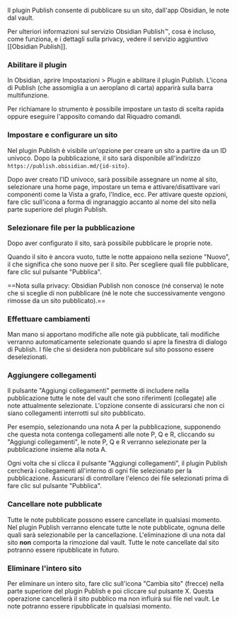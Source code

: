 Il plugin Publish consente di pubblicare su un sito, dall'app Obsidian, le note dal vault.

Per ulteriori informazioni sul servizio Obsidian Publish™, cosa è incluso, come funziona, e i dettagli sulla privacy, vedere il servizio aggiuntivo [[Obsidian Publish]].

### Abilitare il plugin

In Obsidian, aprire Impostazioni > Plugin e abilitare il plugin Publish. L'icona di Publish (che assomiglia a un aeroplano di carta) apparirà sulla barra multifunzione.

Per richiamare lo strumento è possibile impostare un tasto di scelta rapida oppure eseguire l'apposito comando dal Riquadro comandi.

### Impostare e configurare un sito

Nel plugin Publish è visibile un'opzione per creare un sito a partire da un ID univoco. Dopo la pubblicazione, il sito sarà disponibile all'indirizzo `https://publish.obisidian.md/{id-sito}`.

Dopo aver creato l'ID univoco, sarà possibile assegnare un nome al sito, selezionare una home page, impostare un tema e attivare/disattivare vari componenti come la Vista a grafo, l'Indice, ecc. Per attivare queste opzioni, fare clic sull'icona a forma di ingranaggio accanto al nome del sito nella parte superiore del plugin Publish.

### Selezionare file per la pubblicazione

Dopo aver configurato il sito, sarà possibile pubblicare le proprie note.

Quando il sito è ancora vuoto, tutte le notte appaiono nella sezione "Nuovo", il che significa che sono nuove per il sito. Per scegliere quali file pubblicare, fare clic sul pulsante "Pubblica".

==Nota sulla privacy: Obsidian Publish non conosce (né conserva) le note che si sceglie di non pubblicare (né le note che successivamente vengono rimosse da un sito pubblicato).==

### Effettuare cambiamenti

Man mano si apportano modifiche alle note già pubblicate, tali modifiche verranno automaticamente selezionate quando si apre la finestra di dialogo di Publish. I file che si desidera non pubblicare sul sito possono essere deselezionati.

### Aggiungere collegamenti

Il pulsante "Aggiungi collegamenti" permette di includere nella pubblicazione tutte le note del vault che sono riferimenti (collegate) alle note attualmente selezionate. L'opzione consente di assicurarsi che non ci siano collegamenti interrotti sul sito pubblicato.

Per esempio, selezionando una nota A per la pubblicazione, supponendo che questa nota contenga collegamenti alle note P, Q e R, cliccando su "Aggiungi collegamenti", le note P, Q e R verranno selezionate per la pubblicazione insieme alla nota A.

Ogni volta che si clicca il pulsante "Aggiungi collegamenti", il plugin Publish cercherà i collegamenti all'interno di ogni file selezionato per la pubblicazione. Assicurarsi di controllare l'elenco dei file selezionati prima di fare clic sul pulsante "Pubblica".

### Cancellare note pubblicate

Tutte le note pubblicate possono essere cancellate in qualsiasi momento. Nel plugin Publish verranno elencate tutte le note pubblicate, ognuna delle quali sarà selezionabile per la cancellazione. L'eliminazione di una nota dal sito **non** comporta la rimozione dal vault. Tutte le note cancellate dal sito potranno essere ripubblicate in futuro.

### Eliminare l'intero sito

Per eliminare un intero sito, fare clic sull'icona "Cambia sito" (frecce) nella parte superiore del plugin Publish e poi cliccare sul pulsante X. Questa operazione cancellerà il sito pubblico ma non influirà sui file nel vault. Le note potranno essere ripubblicate in qualsiasi momento.